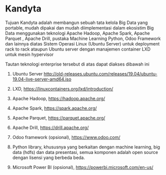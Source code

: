 # Kandyta

Tujuan Kandyta adalah membangun sebuah tata kelola Big Data yang portable, mudah dipakai dan mudah diimplementasi dalam ekosistim Big Data menggunakan teknologi Apache Hadoop, Apache Spark, Apache Parquet , Apache Drill, pustaka Machine Learning Python, Odoo Framework dan lainnya diatas Sistem Operasi Linux (Ubuntu Server) untuk deployment rack to rack ataupun Ubuntu server dengan manajemen container LXD untuk mesin hypervisor

Tautan teknologi enterprise tersebut di atas dapat diakses dibawah ini 

1. Ubuntu Server http://old-releases.ubuntu.com/releases/19.04/ubuntu-19.04-live-server-amd64.iso

2. LXD, https://linuxcontainers.org/lxd/introduction/

3. Apache Hadoop, https://hadoop.apache.org/

4. Apache Spark, https://spark.apache.org/

5. Apache Parquet, https://parquet.apache.org/

6. Apache Drill, https://drill.apache.org/

7. Odoo framework (opsional), https://www.odoo.com/

8. Python library, khususnya yang berkaitan dengan machine learning, big data (hdfs) dan data presentasi, semua komponen adalah open source dengan lisensi yang berbeda beda.

9. Microsoft Power BI (opsional),  https://powerbi.microsoft.com/en-us/